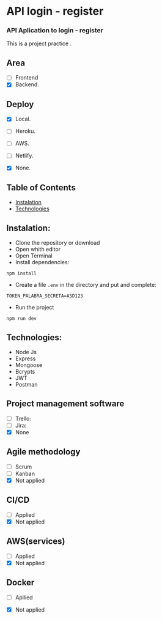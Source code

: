 # API login - register

### API Aplication to login - register

This is a project practice .

## Area
- [ ] Frontend
- [x] Backend. 

## Deploy
- [x] Local.
- [ ] Heroku. 
- [ ] AWS.
- [ ] Netlify.
- [x] None.


## <a name="table-of-contents"></a>Table of Contents
- [Instalation](#installation)
- [Technologies](#technologies)

## <a name="installation"></a>Instalation:

- Clone the repository or download
- Open whith editor
- Open Terminal
- Install dependencies:
```
npm install
```

 
- Create a file `.env` in the directory and put and complete:
```
TOKEN_PALABRA_SECRETA=ASD123
```
- Run the project

`npm run dev`

## <a name="technologies"></a>Technologies:
- Node Js
- Express
- Mongoose
- Bcrypts
- JWT
- Postman 

## Project management software
- [ ] Trello: 
- [ ] Jira: 
- [x] None

## Agile methodology
- [ ] Scrum
- [ ] Kanban
- [x] Not applied

## CI/CD
- [ ] Applied
- [x] Not applied

## AWS(services)
- [ ] Applied
- [x] Not applied

## Docker
- [ ] Apllied
- [x] Not applied

